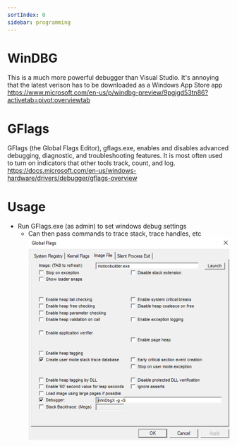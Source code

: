 ```yaml
---
sortIndex: 0
sidebar: programming
---
```


# WinDBG

This is a much more powerful debugger than Visual Studio. It's annoying that the latest verison has to be downloaded as a Windows App Store app <https://www.microsoft.com/en-us/p/windbg-preview/9pgjgd53tn86?activetab=pivot:overviewtab>

# GFlags

GFlags (the Global Flags Editor), gflags.exe, enables and disables advanced debugging, diagnostic, and troubleshooting features. It is most often used to turn on indicators that other tools track, count, and log.
<https://docs.microsoft.com/en-us/windows-hardware/drivers/debugger/gflags-overview>

# Usage

- Run GFlags.exe (as admin) to set windows debug settings
  - Can then pass commands to trace stack, trace handles, etc
    ![](../assets/gflags-screenshot.png)
